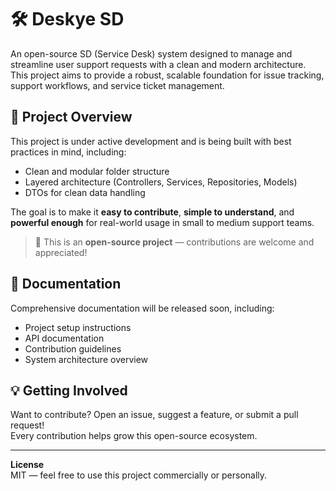 # 🛠️ Deskye SD

An open-source SD (Service Desk) system designed to manage and streamline user support requests with a clean and modern architecture. This project aims to provide a robust, scalable foundation for issue tracking, support workflows, and service ticket management.

## 🌟 Project Overview

This project is under active development and is being built with best practices in mind, including:

- Clean and modular folder structure
- Layered architecture (Controllers, Services, Repositories, Models)
- DTOs for clean data handling

The goal is to make it **easy to contribute**, **simple to understand**, and **powerful enough** for real-world usage in small to medium support teams.

> 📢 This is an **open-source project** — contributions are welcome and appreciated!

## 📄 Documentation

Comprehensive documentation will be released soon, including:

- Project setup instructions
- API documentation
- Contribution guidelines
- System architecture overview

## 💡 Getting Involved

Want to contribute? Open an issue, suggest a feature, or submit a pull request!  
Every contribution helps grow this open-source ecosystem.

---

**License**  
MIT — feel free to use this project commercially or personally.
